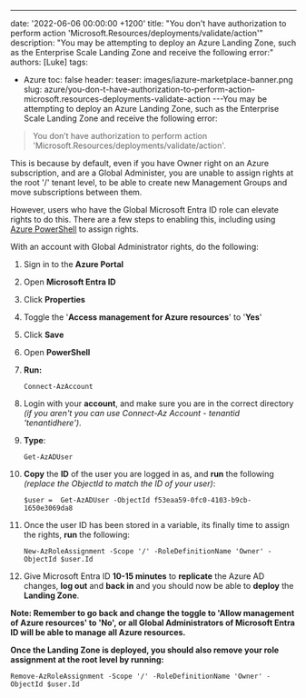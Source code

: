 ---
date: '2022-06-06 00:00:00 +1200'
title: "You don't have authorization to perform action 'Microsoft.Resources/deployments/validate/action'"
description: "You may be attempting to deploy an Azure Landing Zone, such as the Enterprise Scale Landing Zone and receive the following error:"
authors: [Luke]
tags:
  - Azure
toc: false
header:
  teaser: images/iazure-marketplace-banner.png
slug: azure/you-don-t-have-authorization-to-perform-action-microsoft.resources-deployments-validate-action
---You may be attempting to deploy an Azure Landing Zone, such as the Enterprise Scale Landing Zone and receive the following error:

> You don’t have authorization to perform action 'Microsoft.Resources/deployments/validate/action'.

This is because by default, even if you have Owner right on an Azure subscription, and are a Global Administer, you are unable to assign rights at the root '/' tenant level, to be able to create new Management Groups and move subscriptions between them.

However, users who have the Global Microsoft Entra ID role can elevate rights to do this.  There are a few steps to enabling this, including using [Azure PowerShell](https://learn.microsoft.com/en-us/powershell/azure/what-is-azure-powershell?WT.mc_id=AZ-MVP-5004796 "Azure PowerShell") to assign rights.

With an account with Global Administrator rights, do the following:

 1. Sign in to the **Azure Portal**
 2. Open **Microsoft Entra ID**
 3. Click **Properties**
 4. Toggle the '**Access management for Azure resources**' to '**Yes**'
 5. Click **Save**
 6. Open **PowerShell**
 7. **Run:**

        Connect-AzAccount
 8. Login with your **account**, and make sure you are in the correct directory _(if you aren't you can use Connect-Az Account - tenantid 'tenantidhere')_.
 9. **Type**:

        Get-AzADUser
10. **Copy** the **ID** of the user you are logged in as, and **run** the following _(replace the ObjectId to match the ID of your user)_:

        $user =  Get-AzADUser -ObjectId f53eaa59-0fc0-4103-b9cb-1650e3069da8
11. Once the user ID has been stored in a variable, its finally time to assign the rights, **run** the following:

        New-AzRoleAssignment -Scope '/' -RoleDefinitionName 'Owner' -ObjectId $user.Id
12. Give Microsoft Entra ID **10-15 minutes** to **replicate** the Azure AD changes, **log out** and **back in** and you should now be able to **deploy** the **Landing Zone**.

**Note: Remember to go back and change the toggle to 'Allow management of Azure resources' to 'No', or all Global Administrators of Microsoft Entra ID will be able to manage all Azure resources.**

**Once the Landing Zone is deployed, you should also remove your role assignment at the root level by running:**

    Remove-AzRoleAssignment -Scope '/' -RoleDefinitionName 'Owner' -ObjectId $user.Id
